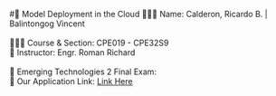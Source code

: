 #👋 Model Deployment in the Cloud 
👩🏻‍💻 Name:   Calderon, Ricardo B.  | Balintongog Vincent <br/>  
👩🏻‍🎓 Course & Section:  CPE019 - CPE32S9 <br/> 
🎨 Instructor: Engr. Roman Richard <br/>  
🌷 Emerging Technologies 2 Final Exam:<br/> 
💭 Our Application Link: [Link Here](https://cpe019finalproject-5bhxivmntchemeeudwpbzn.streamlit.app/?fbclid=IwAR1jpe1ulAb3Tl4k0wnVyGy8ZOHOtYotYeLoNGvotXK4vwr9UDlkhoHew-Q)<br/> 
